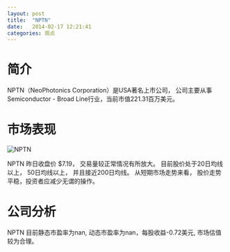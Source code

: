 ```yaml
---
layout: post
title:  "NPTN"
date:   2014-02-17 12:21:41
categories: 观点
---
```


# 简介
NPTN（NeoPhotonics Corporation）是USA著名上市公司，
公司主要从事Semiconductor - Broad Line行业，当前市值221.31百万美元。

# 市场表现

![NPTN](http://finviz.com/chart.ashx?t=NPTN&ty=c&ta=1&p=d&s=l)

NPTN 昨日收盘价 $7.19，
交易量较正常情况有所放大。
目前股价处于20日均线以上，
50日均线以上，
并且接近200日均线。
从短期市场走势来看，
股价走势平稳，投资者应减少无谓的操作。

# 公司分析
NPTN 目前静态市盈率为nan, 动态市盈率为nan，每股收益-0.72美元,
市场估值较为合理。
